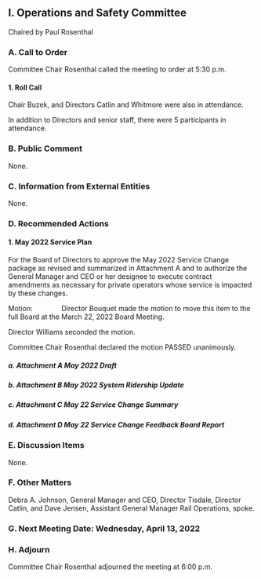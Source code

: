 ## I. Operations and Safety Committee

Chaired by Paul Rosenthal

### A. Call to Order

Committee Chair Rosenthal called the meeting to order at 5:30 p.m.

#### 1. Roll Call

Chair Buzek, and Directors Catlin and Whitmore were also in attendance.

In addition to Directors and senior staff, there were 5 participants in attendance.

### B. Public Comment

None.

### C. Information from External Entities

None.

### D. Recommended Actions

#### 1. May 2022 Service Plan

For the Board of Directors to approve the May 2022 Service Change package as revised and summarized in Attachment A and to authorize the General Manager and CEO or her designee to execute contract amendments as necessary for private operators whose service is impacted by these changes.

Motion:               Director Bouquet made the motion to move this item to the full Board at the March 22, 2022 Board Meeting.

Director Williams seconded the motion.

Committee Chair Rosenthal declared the motion PASSED unanimously.

##### a. Attachment A May 2022 Draft

##### b. Attachment B May 2022  System Ridership Update

##### c. Attachment C May 22 Service Change Summary

##### d. Attachment D May 22 Service Change Feedback Board Report

### E. Discussion Items

None.

### F. Other Matters

Debra A. Johnson, General Manager and CEO, Director Tisdale, Director Catlin, and Dave Jensen, Assistant General Manager Rail Operations, spoke.

### G. Next Meeting Date: Wednesday, April 13, 2022

### H. Adjourn

Committee Chair Rosenthal adjourned the meeting at 6:00 p.m.